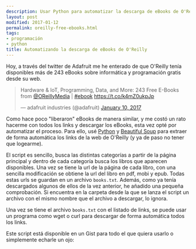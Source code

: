 ```yaml
---
description: Usar Python para automatizar la descarga de eBooks de O'Reilly
layout: post
modified: 2017-01-12
permalink: oreilly-free-ebooks.html
tags:
- programación
- python
title: Automatizando la descarga de eBooks de O'Reilly
---
```


Hoy, a través del twitter de Adafruit me he enterado de que O'Reilly tenía disponibles más de 243 eBooks sobre informática y programación gratis desde su web.

<blockquote class="twitter-tweet" data-lang="en"><p lang="en" dir="ltr">Hardware &amp; IoT, Programming, Data, and More: 243 Free E-Books from <a href="https://twitter.com/OReillyMedia">@OReillyMedia</a> | <a href="https://twitter.com/hashtag/ebook?src=hash">#ebook</a> <a href="https://t.co/k4mZ0ukpJp">https://t.co/k4mZ0ukpJp</a></p>&mdash; adafruit industries (@adafruit) <a href="https://twitter.com/adafruit/status/818837538186129408">January 10, 2017</a></blockquote>
<script async src="//platform.twitter.com/widgets.js" charset="utf-8"></script>

Como hace poco "liberaron" eBooks de manera similar, y me costó un rato hacerme con todos los links y descargar los eBooks, esta vez opté por automatizar el proceso. Para ello, usé [Python](https://www.python.org/) y [Beautiful Soup](https://www.crummy.com/software/BeautifulSoup/bs4/doc/) para extraer de forma automática los links de la web de O'Reilly (y ya de paso no tener que logearme).

El script es sencillo, busca las distintas categorías a partir de la página principal y dentro de cada categoría busca los libros que aparecen disponibles. Una vez se tiene la url de la página de cada libro, con una sencilla modificación se obtiene la url del libro en pdf, mobi y epub. Todas estas urls se guardan en un archivo `books.txt`. Además, como ya tenía descargados algunos de ellos de la vez anterior, he añadido una pequeña comprobación. Si encuentra en la carpeta desde la que se lanza el script un archivo con el mismo nombre que el archivo a descargar, lo ignora.

Una vez se tiene el archivo `books.txt` con el listado de links, se puede usar un programa como wget o curl para descargar de forma automática todos los links.

Este script está disponible en un Gist para todo el que quiera usarlo o simplemente echarle un ojo:

<script src="https://gist.github.com/David-Estevez/4e82161347ee23e5b7ffeb7124347d2a.js"></script>